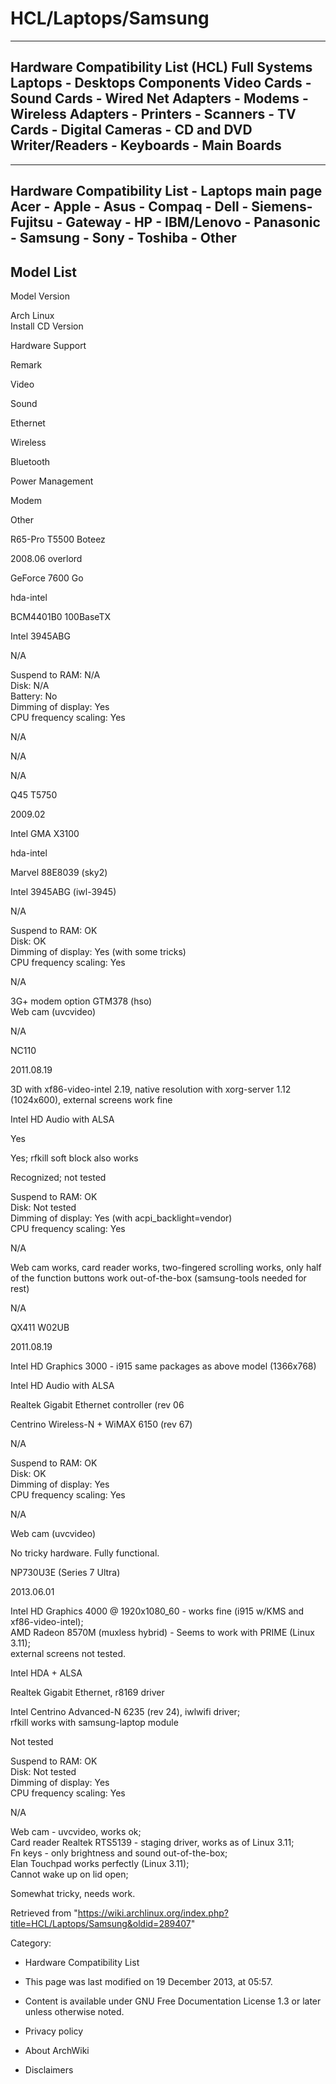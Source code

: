 HCL/Laptops/Samsung
===================

  --------------------------------------------------------------------------------------------------------------------------------------------------------------------------------------
  Hardware Compatibility List (HCL)
  Full Systems
  Laptops - Desktops
  Components
  Video Cards - Sound Cards - Wired Net Adapters - Modems - Wireless Adapters - Printers - Scanners - TV Cards - Digital Cameras - CD and DVD Writer/Readers - Keyboards - Main Boards
  --------------------------------------------------------------------------------------------------------------------------------------------------------------------------------------

  ----------------------------------------------------------------------------------------------------------------------------------
  Hardware Compatibility List - Laptops main page
  Acer - Apple - Asus - Compaq - Dell - Siemens-Fujitsu - Gateway - HP - IBM/Lenovo - Panasonic - Samsung - Sony - Toshiba - Other
  ----------------------------------------------------------------------------------------------------------------------------------

Model List
----------

Model Version

Arch Linux   
Install CD Version  

Hardware Support

Remark

Video

Sound

Ethernet

Wireless

Bluetooth

Power Management

Modem

Other

R65-Pro T5500 Boteez

2008.06 overlord

GeForce 7600 Go

hda-intel

BCM4401B0 100BaseTX

Intel 3945ABG

N/A

Suspend to RAM: N/A  
Disk: N/A  
Battery: No  
Dimming of display: Yes  
CPU frequency scaling: Yes

N/A

N/A

N/A

Q45 T5750

2009.02

Intel GMA X3100

hda-intel

Marvel 88E8039 (sky2)

Intel 3945ABG (iwl-3945)

N/A

Suspend to RAM: OK  
Disk: OK  
Dimming of display: Yes (with some tricks)  
CPU frequency scaling: Yes

N/A

3G+ modem option GTM378 (hso)  
Web cam (uvcvideo)

N/A

NC110

2011.08.19

3D with xf86-video-intel 2.19, native resolution with xorg-server 1.12
(1024x600), external screens work fine

Intel HD Audio with ALSA

Yes

Yes; rfkill soft block also works

Recognized; not tested

Suspend to RAM: OK  
Disk: Not tested  
Dimming of display: Yes (with acpi_backlight=vendor)  
CPU frequency scaling: Yes

N/A

Web cam works, card reader works, two-fingered scrolling works, only
half of the function buttons work out-of-the-box (samsung-tools needed
for rest)

N/A

QX411 W02UB

2011.08.19

Intel HD Graphics 3000 - i915 same packages as above model (1366x768)

Intel HD Audio with ALSA

Realtek Gigabit Ethernet controller (rev 06

Centrino Wireless-N + WiMAX 6150 (rev 67)

N/A

Suspend to RAM: OK  
Disk: OK  
Dimming of display: Yes   
CPU frequency scaling: Yes

N/A

Web cam (uvcvideo)

No tricky hardware. Fully functional.

NP730U3E (Series 7 Ultra)

2013.06.01

Intel HD Graphics 4000 @ 1920x1080_60 - works fine (i915 w/KMS and
xf86-video-intel);  
AMD Radeon 8570M (muxless hybrid) - Seems to work with PRIME (Linux
3.11);  
external screens not tested.

Intel HDA + ALSA

Realtek Gigabit Ethernet, r8169 driver

Intel Centrino Advanced-N 6235 (rev 24), iwlwifi driver;  
rfkill works with samsung-laptop module

Not tested

Suspend to RAM: OK  
Disk: Not tested  
Dimming of display: Yes   
CPU frequency scaling: Yes

N/A

Web cam - uvcvideo, works ok;  
Card reader Realtek RTS5139 - staging driver, works as of Linux 3.11;  
Fn keys - only brightness and sound out-of-the-box;  
Elan Touchpad works perfectly (Linux 3.11);  
Cannot wake up on lid open;

Somewhat tricky, needs work.

Retrieved from
"https://wiki.archlinux.org/index.php?title=HCL/Laptops/Samsung&oldid=289407"

Category:

-   Hardware Compatibility List

-   This page was last modified on 19 December 2013, at 05:57.
-   Content is available under GNU Free Documentation License 1.3 or
    later unless otherwise noted.
-   Privacy policy
-   About ArchWiki
-   Disclaimers
